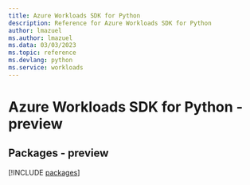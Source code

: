 ```yaml
---
title: Azure Workloads SDK for Python
description: Reference for Azure Workloads SDK for Python
author: lmazuel
ms.author: lmazuel
ms.data: 03/03/2023
ms.topic: reference
ms.devlang: python
ms.service: workloads
---
```

# Azure Workloads SDK for Python - preview
## Packages - preview
[!INCLUDE [packages](workloads-index.md)]